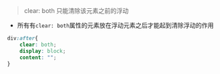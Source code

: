 > clear: both  只能清除该元素之前的浮动   
- 所有有`clear: both`属性的元素放在浮动元素之后才能起到清除浮动的作用   
```CSS
div:after{
    clear: both;
    display: block;
    content: "";
}
```